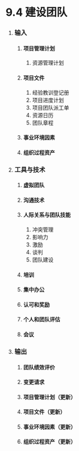 # 9.4 建设团队

1. ### 输入

   1. #### 项目管理计划

      1. 资源管理计划

   2. #### 项目文件

      1. 经验教训登记册
      2. 项目进度计划
      3. 项目团队派工单
      4. 资源日历
      5. 团队章程

   3. #### 事业环境因素

   4. #### 组织过程资产

2. ### 工具与技术

   1. #### 虚拟团队

   2. #### 沟通技术

   3. #### 人际关系与团队技能

      1. 冲突管理
      2. 影响力
      3. 激励
      4. 谈判
      5. 团队建设

   4. #### 培训

   5. #### 集中办公

   6. #### 认可和奖励

   7. #### 个人和团队评估

   8. #### 会议

3. ### 输出

   1. #### 团队绩效评价

   2. #### 变更请求

   3. #### 项目管理计划（更新）

   4. #### 项目文件（更新）

   5. #### 事业环境因素（更新）

   6. #### 组织过程资产（更新）